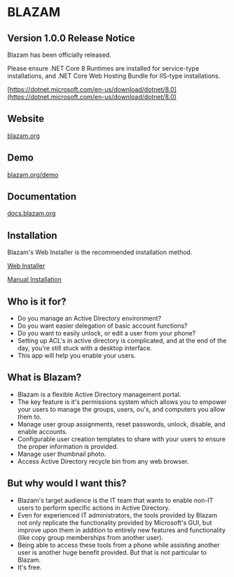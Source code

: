 # BLAZAM

## Version 1.0.0 Release Notice
Blazam has been officially released.

Please ensure .NET Core 8 Runtimes are installed for service-type installations,
and .NET Core Web Hosting Bundle for IIS-type installations.

[https://dotnet.microsoft.com/en-us/download/dotnet/8.0](https://dotnet.microsoft.com/en-us/download/dotnet/8.0)

## Website
[blazam.org](https://blazam.org)


## Demo
[blazam.org/demo](https://blazam.org/demo)

## Documentation
[docs.blazam.org](https://docs.blazam.org)

## Installation
Blazam's Web Installer is the recommended installation method.

[Web Installer](https://blazam.org/download)

[Manual Installation](https://docs.blazam.org/install/manual)

## Who is it for?
* Do you manage an Active Directory environment?
* Do you want easier delegation of basic account functions?
* Do you want to easily unlock, or edit a user from your phone?
* Setting up ACL's in active directory is complicated, and at the end of the day, you're still stuck with a desktop interface.
* This app will help you enable your users.

## What is Blazam?
* Blazam is a flexible Active Directory management portal.
* The key feature is it's permissions system which allows you to empower your users to manage the groups, users, ou's, and computers you allow them to.
* Manage user group assignments, reset passwords, unlock, disable, and enable accounts.
* Configurable user creation templates to share with your users to ensure the proper information is provided.
* Manage user thumbnail photo.
* Access Active Directory recycle bin from any web browser.

## But why would I want this?
* Blazam's target audience is the IT team that wants to enable non-IT users
  to perform specific actions in Active Directory.
* Even for experienced IT administrators, the tools provided by Blazam
  not only replicate the functionality provided by Microsoft's GUI, but improve
  upon them in addition to entirely new features and functionality (like copy group memberships from another user).
* Being able to access these tools from a phone while assisting another user is another huge benefit provided. But that is
  not particular to Blazam.
* It's free.
